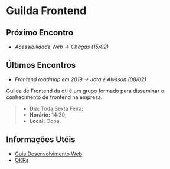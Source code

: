 # Guilda Frontend

## Próximo Encontro 
  - *Acessibilidade Web -> Chagas (15/02)*

## Últimos Encontros
  - *Frontend roadmap em 2019 -> Jota e Alysson (08/02)*

Guilda de Frontend da dti é um grupo formado para disseminar o conhecimento de frontend na empresa.

>* **Dia:** Toda Sexta Feira;
>* **Horário:** 14:30;
>* **Local:** Copa.

## Informações Utéis
* [Guia Desenvolvimento Web](https://github.com/dtidigitalcrafters/guilda-frontend/wiki/Desenvolvimento-Web:-da--head--aos--footer-s)
* [OKRs](https://github.com/dtidigitalcrafters/guilda-frontend/wiki/OKRs)
